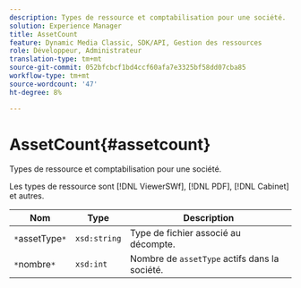 ```yaml
---
description: Types de ressource et comptabilisation pour une société.
solution: Experience Manager
title: AssetCount
feature: Dynamic Media Classic, SDK/API, Gestion des ressources
role: Développeur, Administrateur
translation-type: tm+mt
source-git-commit: 052bfcbcf1bd4ccf60afa7e3325bf58dd07cba85
workflow-type: tm+mt
source-wordcount: '47'
ht-degree: 8%

---
```



# AssetCount{#assetcount}

Types de ressource et comptabilisation pour une société.

Les types de ressource sont [!DNL ViewerSWf], [!DNL PDF], [!DNL Cabinet] et autres.

| Nom | Type | Description |
|---|---|---|
| `*`assetType`*` | `xsd:string` | Type de fichier associé au décompte. |
| `*`nombre`*` | `xsd:int` | Nombre de `assetType` actifs dans la société. |

